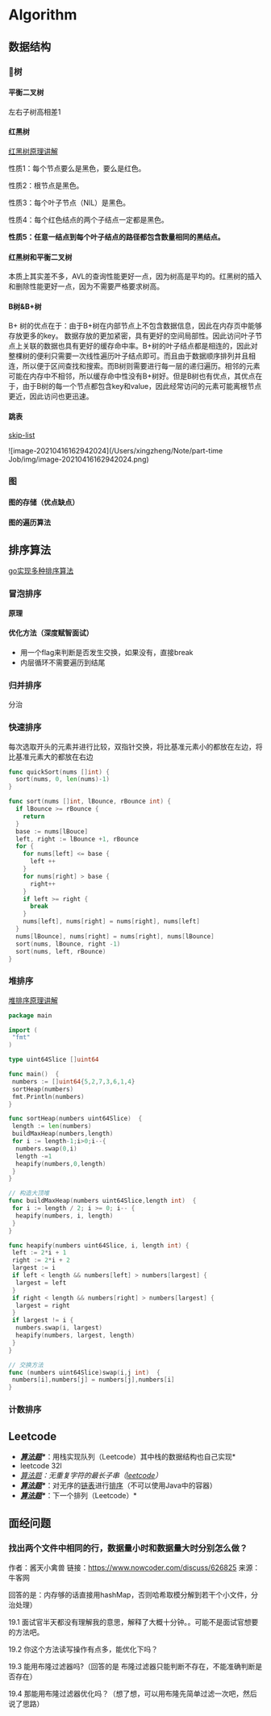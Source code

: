 # Algorithm

## 数据结构

### 🌲树

#### 平衡二叉树

左右子树高相差1

#### 红黑树

[红黑树原理讲解](https://www.jianshu.com/p/e136ec79235c)

性质1：每个节点要么是黑色，要么是红色。

性质2：根节点是黑色。

性质3：每个叶子节点（NIL）是黑色。

性质4：每个红色结点的两个子结点一定都是黑色。

**性质5：任意一结点到每个叶子结点的路径都包含数量相同的黑结点。**

#### 红黑树和平衡二叉树

本质上其实差不多，AVL的查询性能更好一点，因为树高是平均的。红黑树的插入和删除性能更好一点，因为不需要严格要求树高。

#### B树&B+树

B+ 树的优点在于：由于B+树在内部节点上不包含数据信息，因此在内存页中能够存放更多的key。  数据存放的更加紧密，具有更好的空间局部性。因此访问叶子节点上关联的数据也具有更好的缓存命中率。B+树的叶子结点都是相连的，因此对整棵树的便利只需要一次线性遍历叶子结点即可。而且由于数据顺序排列并且相连，所以便于区间查找和搜索。而B树则需要进行每一层的递归遍历。相邻的元素可能在内存中不相邻，所以缓存命中性没有B+树好。但是B树也有优点，其优点在于，由于B树的每一个节点都包含key和value，因此经常访问的元素可能离根节点更近，因此访问也更迅速。

#### 跳表

[skip-list](https://15721.courses.cs.cmu.edu/spring2018/papers/08-oltpindexes1/pugh-skiplists-cacm1990.pdf)

![image-20210416162942024](/Users/xingzheng/Note/part-time Job/img/image-20210416162942024.png)

### 图

#### 图的存储（优点缺点）

#### 图的遍历算法

## 排序算法

[go实现多种排序算法](https://zhuanlan.zhihu.com/p/320419705)

### 冒泡排序

**原理**



#### 优化方法（深度赋智面试）

- 用一个flag来判断是否发生交换，如果没有，直接break
- 内层循环不需要遍历到结尾

### 归并排序

分治



### 快速排序

每次选取开头的元素并进行比较，双指针交换，将比基准元素小的都放在左边，将比基准元素大的都放在右边

```go
func quickSort(nums []int) {
  sort(nums, 0, len(nums)-1)
}

func sort(nums []int, lBounce, rBounce int) {
  if lBounce >= rBounce {
    return
  }
  base := nums[lBouce]
  left, right := lBounce +1, rBounce
  for {
    for nums[left] <= base {
      left ++
    }
    for nums[right] > base {
      right++
    }
    if left >= right {
      break
    }
    nums[left], nums[right] = nums[right], nums[left]
  }
  nums[lBounce], nums[right] = nums[right], nums[lBounce]
  sort(nums, lBounce, right -1)
  sort(nums, left, rBounce)
}
```



### 堆排序

[堆排序原理讲解](https://www.jianshu.com/p/21bef3fc3030)

```go
package main

import (
 "fmt"
)

type uint64Slice []uint64

func main()  {
 numbers := []uint64{5,2,7,3,6,1,4}
 sortHeap(numbers)
 fmt.Println(numbers)
}

func sortHeap(numbers uint64Slice)  {
 length := len(numbers)
 buildMaxHeap(numbers,length)
 for i := length-1;i>0;i--{
  numbers.swap(0,i)
  length -=1
  heapify(numbers,0,length)
 }
}

// 构造大顶堆
func buildMaxHeap(numbers uint64Slice,length int)  {
 for i := length / 2; i >= 0; i-- {
  heapify(numbers, i, length)
 }
}

func heapify(numbers uint64Slice, i, length int) {
 left := 2*i + 1
 right := 2*i + 2
 largest := i
 if left < length && numbers[left] > numbers[largest] {
  largest = left
 }
 if right < length && numbers[right] > numbers[largest] {
  largest = right
 }
 if largest != i {
  numbers.swap(i, largest)
  heapify(numbers, largest, length)
 }
}

// 交换方法
func (numbers uint64Slice)swap(i,j int)  {
 numbers[i],numbers[j] = numbers[j],numbers[i]
}
```

### 计数排序

## Leetcode

- ***[算法题](https://www.nowcoder.com/jump/super-jump/word?word=算法题)\****：用栈实现队列（Leetcode）其中栈的数据结构也自己实现*
- leetcode 32l
- *[算法题](https://www.nowcoder.com/jump/super-jump/word?word=算法题)：无重复字符的最长子串（[leetcode](https://www.nowcoder.com/jump/super-jump/word?word=leetcode)）*
- ***[算法题](https://www.nowcoder.com/jump/super-jump/word?word=算法题)\****：对无序的[链表](https://www.nowcoder.com/jump/super-jump/word?word=链表)进行[排序](https://www.nowcoder.com/jump/super-jump/word?word=排序)（不可以使用Java中的容器）
- ***[算法题](https://www.nowcoder.com/jump/super-jump/word?word=算法题)\****：下一个排列（Leetcode）*

## 面经问题

### 找出两个文件中相同的行，数据量小时和数据量大时分别怎么做？

作者：酱天小禽兽
链接：https://www.nowcoder.com/discuss/626825
来源：牛客网

回答的是：内存够的话直接用hashMap，否则哈希取模分解到若干个小文件，分治处理） 

  19.1 面试官半天都没有理解我的意思，解释了大概十分钟。。可能不是面试官想要的方法吧。 

   19.2 你这个方法读写操作有点多，能优化下吗？ 

  19.3 能用布隆过滤器吗?（回答的是 布隆过滤器只能判断不存在，不能准确判断是否存在） 

  19.4 那能用布隆过滤器优化吗？（想了想，可以用布隆先简单过滤一次吧，然后说了思路）


